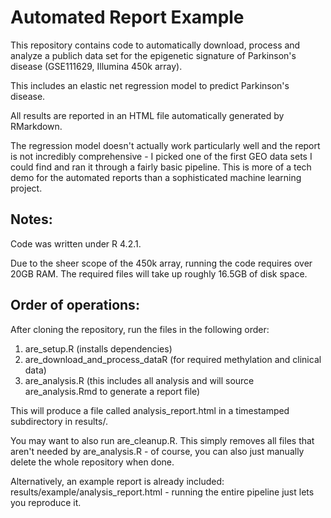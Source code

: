 # Automated Report Example

This repository contains code to automatically download, process and analyze a publich data set for the epigenetic signature of Parkinson's disease (GSE111629, Illumina 450k array).

This includes an elastic net regression model to predict Parkinson's disease.

All results are reported in an HTML file automatically generated by RMarkdown.

The regression model doesn't actually work particularly well and the report is not incredibly comprehensive - I picked one of the first GEO data sets I could find and ran it through a fairly basic pipeline.
This is more of a tech demo for the automated reports than a sophisticated machine learning project.

## Notes:
Code was written under R 4.2.1.

Due to the sheer scope of the 450k array, running the code requires over 20GB RAM. The required files will take up roughly 16.5GB of disk space.

## Order of operations:
After cloning the repository, run the files in the following order:

1. are_setup.R (installs dependencies)
2. are_download_and_process_dataR (for required methylation and clinical data)
3. are_analysis.R (this includes all analysis and will source are_analysis.Rmd to generate a report file)

This will produce a file called analysis_report.html in a timestamped subdirectory in results/.

You may want to also run are_cleanup.R.
This simply removes all files that aren't needed by are_analysis.R - of course, you can also just manually delete the whole repository when done.

Alternatively, an example report is already included: results/example/analysis_report.html - running the entire pipeline just lets you reproduce it.
